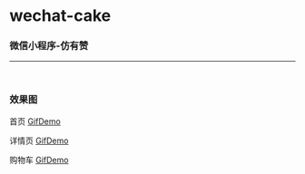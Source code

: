 # wechat-cake
### 微信小程序-仿有赞  

---
  
### 效果图  
  
首页 [GifDemo](http://oiivm9udq.bkt.clouddn.com/demo/cake-index.gif)  
  
详情页 [GifDemo](http://oiivm9udq.bkt.clouddn.com/demo/cake-detail.gif)  
  
购物车 [GifDemo](http://oiivm9udq.bkt.clouddn.com/demo/cake-cart.gif)  


